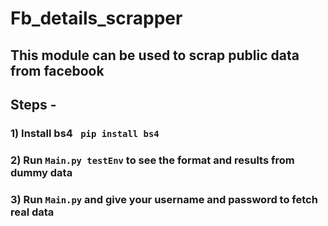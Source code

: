 # Fb_details_scrapper

## This module can be used to scrap public data from facebook

## Steps - 
### 1) Install bs4 ``` pip install bs4```
### 2) Run ```Main.py testEnv``` to see the format and results from dummy data
### 3) Run ```Main.py``` and give your username and password to fetch real data 

